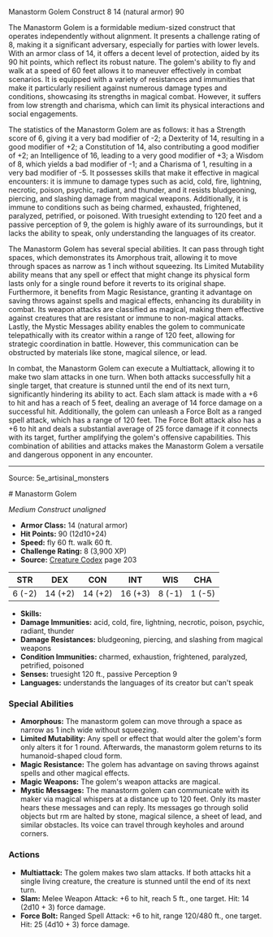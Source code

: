 <MonsterName/>Manastorm Golem</MonsterName>
<CreatureType/>Construct</CreatureType>
<CR/>8</CR>
<AC/>14 (natural armor)</AC>
<HP/>90</HP>
<summary>The Manastorm Golem is a formidable medium-sized construct that operates independently without alignment. It presents a challenge rating of 8, making it a significant adversary, especially for parties with lower levels. With an armor class of 14, it offers a decent level of protection, aided by its 90 hit points, which reflect its robust nature. The golem's ability to fly and walk at a speed of 60 feet allows it to maneuver effectively in combat scenarios. It is equipped with a variety of resistances and immunities that make it particularly resilient against numerous damage types and conditions, showcasing its strengths in magical combat. However, it suffers from low strength and charisma, which can limit its physical interactions and social engagements. </summary>

<detail>

The statistics of the Manastorm Golem are as follows: it has a Strength score of 6, giving it a very bad modifier of -2; a Dexterity of 14, resulting in a good modifier of +2; a Constitution of 14, also contributing a good modifier of +2; an Intelligence of 16, leading to a very good modifier of +3; a Wisdom of 8, which yields a bad modifier of -1; and a Charisma of 1, resulting in a very bad modifier of -5. It possesses skills that make it effective in magical encounters: it is immune to damage types such as acid, cold, fire, lightning, necrotic, poison, psychic, radiant, and thunder, and it resists bludgeoning, piercing, and slashing damage from magical weapons. Additionally, it is immune to conditions such as being charmed, exhausted, frightened, paralyzed, petrified, or poisoned. With truesight extending to 120 feet and a passive perception of 9, the golem is highly aware of its surroundings, but it lacks the ability to speak, only understanding the languages of its creator.

The Manastorm Golem has several special abilities. It can pass through tight spaces, which demonstrates its Amorphous trait, allowing it to move through spaces as narrow as 1 inch without squeezing. Its Limited Mutability ability means that any spell or effect that might change its physical form lasts only for a single round before it reverts to its original shape. Furthermore, it benefits from Magic Resistance, granting it advantage on saving throws against spells and magical effects, enhancing its durability in combat. Its weapon attacks are classified as magical, making them effective against creatures that are resistant or immune to non-magical attacks. Lastly, the Mystic Messages ability enables the golem to communicate telepathically with its creator within a range of 120 feet, allowing for strategic coordination in battle. However, this communication can be obstructed by materials like stone, magical silence, or lead.

In combat, the Manastorm Golem can execute a Multiattack, allowing it to make two slam attacks in one turn. When both attacks successfully hit a single target, that creature is stunned until the end of its next turn, significantly hindering its ability to act. Each slam attack is made with a +6 to hit and has a reach of 5 feet, dealing an average of 14 force damage on a successful hit. Additionally, the golem can unleash a Force Bolt as a ranged spell attack, which has a range of 120 feet. The Force Bolt attack also has a +6 to hit and deals a substantial average of 25 force damage if it connects with its target, further amplifying the golem's offensive capabilities. This combination of abilities and attacks makes the Manastorm Golem a versatile and dangerous opponent in any encounter.</detail>



---

Source: 5e_artisinal_monsters

<statblock>
# Manastorm Golem

*Medium* *Construct* *unaligned*

- **Armor Class:** 14 (natural armor)
- **Hit Points:** 90 (12d10+24)
- **Speed:** fly 60 ft. walk 60 ft.
- **Challenge Rating:** 8 (3,900 XP)
- **Source:** [Creature Codex](https://koboldpress.com/kpstore/product/creature-codex-for-5th-edition-dnd) page 203

| STR | DEX | CON | INT | WIS | CHA |
| --- | --- | --- | --- | --- | --- |
| 6 (-2) | 14 (+2) | 14 (+2) | 16 (+3) | 8 (-1) | 1 (-5) |

- **Skills:** 
- **Damage Immunities:** acid, cold, fire, lightning, necrotic, poison, psychic, radiant, thunder
- **Damage Resistances:** bludgeoning, piercing, and slashing from magical weapons
- **Condition Immunities:** charmed, exhaustion, frightened, paralyzed, petrified, poisoned
- **Senses:** truesight 120 ft., passive Perception 9
- **Languages:** understands the languages of its creator but can't speak

### Special Abilities

- **Amorphous:** The manastorm golem can move through a space as narrow as 1 inch wide without squeezing.
- **Limited Mutability:** Any spell or effect that would alter the golem's form only alters it for 1 round. Afterwards, the manastorm golem returns to its humanoid-shaped cloud form.
- **Magic Resistance:** The golem has advantage on saving throws against spells and other magical effects.
- **Magic Weapons:** The golem's weapon attacks are magical.
- **Mystic Messages:** The manastorm golem can communicate with its maker via magical whispers at a distance up to 120 feet. Only its master hears these messages and can reply. Its messages go through solid objects but rm are halted by stone, magical silence, a sheet of lead, and similar obstacles. Its voice can travel through keyholes and around corners.

### Actions

- **Multiattack:** The golem makes two slam attacks. If both attacks hit a single living creature, the creature is stunned until the end of its next turn.
- **Slam:** Melee Weapon Attack: +6 to hit, reach 5 ft., one target. Hit: 14 (2d10 + 3) force damage.
- **Force Bolt:** Ranged Spell Attack: +6 to hit, range 120/480 ft., one target. Hit: 25 (4d10 + 3) force damage.


</statblock>


